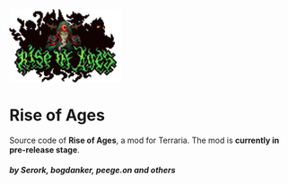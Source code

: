 <img width="200" src="Media/Logo.png" alt="Rise of Ages">

# Rise of Ages

Source code of <b>Rise of Ages</b>, a mod for Terraria. The mod is <b>currently in pre-release stage</b>.
<h5>by Serork, bogdanker, peege.on and others</h5>
